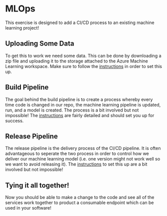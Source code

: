 # MLOps
This exercise is designed to add a CI/CD process to an existing machine learning project!

## Uploading Some Data
To get this to work we need some data. This can be done by downloading a zip file and uploading it to the storage attached to the Azure Machine Learning workspace. Make sure to follow the [instructions](docs/datastore.md) in order to set this up. 

## Build Pipeline
The goal behind the build pipeline is to create a process whereby every time code is changed in our repo, the machine learning pipeline is updated, run, and a model is created. The process is a bit involved but not impossible! The [instructions](docs/build.md) are fairly detailed and should set you up for success.

## Release Pipeline
The release pipeline is the delivery process of the CI/CD pipeline. It is often advantageous to seperate the two process in order to control how we deliver our machine learning model (i.e. one version might not work well so we want to avoid releasing it). The [instructions](docs/release.md) to set this up are a bit involved but not impossible!

## Tying it all together!
Now you should be able to make a change to the code and see all of the services work together to product a consumable endpoint which can be used in your software!